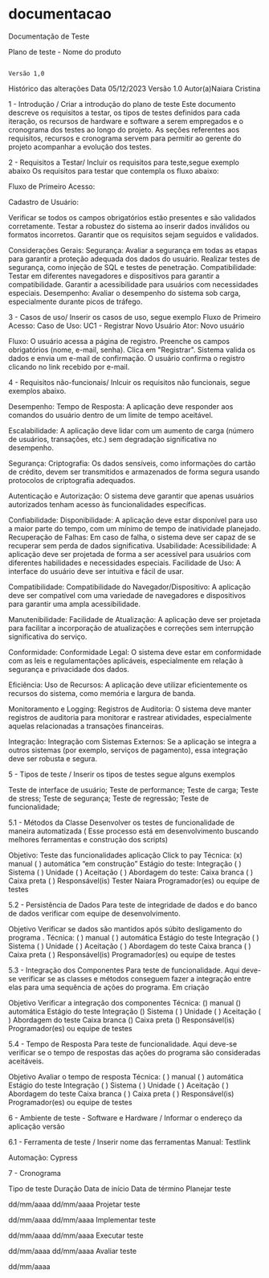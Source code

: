 # documentacao

Documentação de Teste


Plano de teste  - Nome do produto 

                                                                                                                                Versão 1,0

Histórico das alterações
Data 05/12/2023         	Versão 1.0           	Autor(a)Naiara Cristina 




1 - Introdução / Criar a introdução do plano de teste
Este documento descreve os requisitos a testar, os tipos de testes definidos para cada iteração, os recursos de hardware e software a serem empregados e o cronograma dos testes ao longo do projeto. As seções referentes aos requisitos, recursos e cronograma servem para permitir ao gerente do projeto acompanhar a evolução dos testes.


2 - Requisitos a Testar/ Incluir os requisitos para teste,segue exemplo abaixo
Os requisitos para testar que contempla os fluxo abaixo:

Fluxo de Primeiro Acesso:

Cadastro de Usuário:

Verificar se todos os campos obrigatórios estão presentes e são validados corretamente.
Testar a robustez do sistema ao inserir dados inválidos ou formatos incorretos.
Garantir que os requisitos  sejam seguidos e validados.




Considerações Gerais:
Segurança:
Avaliar a segurança em todas as etapas para garantir a proteção adequada dos dados do usuário.
Realizar testes de segurança, como injeção de SQL e testes de penetração.
Compatibilidade:
Testar em diferentes navegadores e dispositivos para garantir a compatibilidade.
Garantir a acessibilidade para usuários com necessidades especiais.
Desempenho:
Avaliar o desempenho do sistema sob carga, especialmente durante picos de tráfego.




3 - Casos de uso/ Inserir os casos de uso, segue exemplo
Fluxo de Primeiro Acesso:
Caso de Uso: UC1 - Registrar Novo Usuário
Ator: Novo usuário

Fluxo:
O usuário acessa a página de registro.
Preenche os campos obrigatórios (nome, e-mail, senha).
Clica em "Registrar".
Sistema valida os dados e envia um e-mail de confirmação.
O usuário confirma o registro clicando no link recebido por e-mail.


4 - Requisitos não-funcionais/ Inlcuir os requisitos não funcionais, segue exemplos abaixo.

Desempenho:
Tempo de Resposta: A aplicação deve responder aos comandos do usuário dentro de um limite de tempo aceitável.

Escalabilidade: A aplicação deve lidar com um aumento de carga (número de usuários, transações, etc.) sem degradação significativa no desempenho.

Segurança:
Criptografia: Os dados sensíveis, como informações do cartão de crédito, devem ser transmitidos e armazenados de forma segura usando protocolos de criptografia adequados.

Autenticação e Autorização: O sistema deve garantir que apenas usuários autorizados tenham acesso às funcionalidades específicas.

Confiabilidade:
Disponibilidade: A aplicação deve estar disponível para uso a maior parte do tempo, com um mínimo de tempo de inatividade planejado.
Recuperação de Falhas: Em caso de falha, o sistema deve ser capaz de se recuperar sem perda de dados significativa.
Usabilidade:
Acessibilidade: A aplicação deve ser projetada de forma a ser acessível para usuários com diferentes habilidades e necessidades especiais.
Facilidade de Uso: A interface do usuário deve ser intuitiva e fácil de usar.

Compatibilidade:
Compatibilidade do Navegador/Dispositivo: A aplicação deve ser compatível com uma variedade de navegadores e dispositivos para garantir uma ampla acessibilidade.

Manutenibilidade:
Facilidade de Atualização: A aplicação deve ser projetada para facilitar a incorporação de atualizações e correções sem interrupção significativa do serviço.

Conformidade:
Conformidade Legal: O sistema deve estar em conformidade com as leis e regulamentações aplicáveis, especialmente em relação à segurança e privacidade dos dados.

Eficiência:
Uso de Recursos: A aplicação deve utilizar eficientemente os recursos do sistema, como memória e largura de banda.

Monitoramento e Logging:
Registros de Auditoria: O sistema deve manter registros de auditoria para monitorar e rastrear atividades, especialmente aquelas relacionadas a transações financeiras.

Integração:
Integração com Sistemas Externos: Se a aplicação se integra a outros sistemas (por exemplo, serviços de pagamento), essa integração deve ser robusta e segura.


5 - Tipos de teste / Inserir os tipos de testes segue alguns exemplos

Teste de interface de usuário;
Teste de performance;
Teste de carga;
Teste de stress;
Teste de segurança;
Teste de regressão;
Teste de funcionalidade;



5.1 - Métodos da Classe
Desenvolver os testes de funcionalidade de maneira automatizada ( Esse processo está em desenvolvimento buscando melhores ferramentas e construção dos scripts)


Objetivo: Teste das funcionalidades aplicação Click to pay
Técnica:	(x) manual	               ( ) automática “em construção”
Estágio do teste: Integração ( )	Sistema ( )	Unidade ( )	Aceitação ( )
Abordagem do teste:	Caixa branca ( )	Caixa preta ( )
Responsável(is) Tester Naiara Programador(es) ou equipe de testes

5.2 - Persistência de Dados
Para teste de integridade de dados e do banco de dados verificar com equipe de desenvolvimento.


Objetivo	Verificar se dados são mantidos após súbito desligamento do programa .
Técnica:	( ) manual	( ) automática
Estágio do teste	Integração ( )	Sistema ( )	Unidade ( )	Aceitação ( )
Abordagem do teste	Caixa branca ( )	Caixa preta ( )
Responsável(is)	Programador(es) ou equipe de testes

5.3 - Integração dos Componentes
Para teste de funcionalidade. Aqui deve-se verificar se as classes e métodos conseguem fazer a integração entre elas para uma sequência de ações do programa. Em criação


Objetivo	Verificar a integração dos componentes
Técnica:	() manual	() automática
Estágio do teste	Integração ()	Sistema ( )	Unidade ( )	Aceitação ( )
Abordagem do teste	Caixa branca ()	Caixa preta ()
Responsável(is)	Programador(es) ou equipe de testes

5.4 - Tempo de Resposta
Para teste de funcionalidade. Aqui deve-se verificar se o tempo de respostas das ações do programa são consideradas aceitáveis.


Objetivo	Avaliar o tempo de resposta
Técnica:	( ) manual	( ) automática
Estágio do teste	Integração ( )	Sistema ( )	Unidade ( )	Aceitação ( )
Abordagem do teste	Caixa branca ( )	Caixa preta ( )
Responsável(is)	Programador(es) ou equipe de testes


6 - Ambiente de teste - Software e Hardware / Informar o endereço da aplicação versão 


6.1 - Ferramenta de teste / Inserir nome das ferramentas 
Manual: Testlink 

Automação: Cypress


 7 - Cronograma


Tipo de teste
Duração
Data de início
Data de término
Planejar teste


dd/mm/aaaa
dd/mm/aaaa
Projetar teste


dd/mm/aaaa
dd/mm/aaaa
Implementar teste


dd/mm/aaaa
dd/mm/aaaa
Executar teste


dd/mm/aaaa
dd/mm/aaaa
Avaliar teste


dd/mm/aaaa
